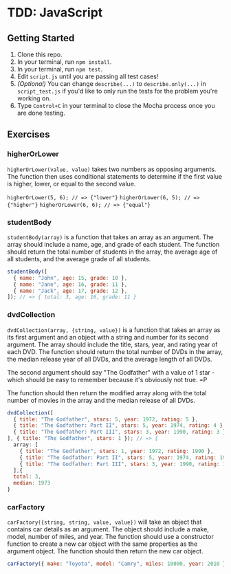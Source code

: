 # TDD: JavaScript

## Getting Started

1. Clone this repo.
2. In your terminal, run `npm install`.
3. In your terminal, run `npm test`.
4. Edit `script.js` until you are passing all test cases!
5. _(Optional)_ You can change `describe(...)` to `describe.only(...)` in `script_test.js` if you'd like to only run the tests for the problem you're working on.
6. Type `Control+C` in your terminal to close the Mocha process once you are done testing.

## Exercises

### higherOrLower

`higherOrLower(value, value)` takes two numbers as opposing arguments. The function then uses conditional statements to determine if the first value is higher, lower, or equal to the second value.

`higherOrLower(5, 6); // => {"lower"}`
`higherOrLower(6, 5); // => {"higher"}`
`higherOrLower(6, 6); // => {"equal"}`

### studentBody

`studentBody(array)` is a function that takes an array as an argument. The array should include a name, age, and grade of each student. The function should return the total number of students in the array, the average age of all students, and the average grade of all students.

```js
studentBody([
  { name: "John", age: 15, grade: 10 },
  { name: "Jane", age: 16, grade: 11 },
  { name: "Jack", age: 17, grade: 12 },
]); // => { total: 3, age: 16, grade: 11 }
```

### dvdCollection

`dvdCollection(array, {string, value})` is a function that takes an array as its first argument and an object with a string and number for its second argument. The array should include the title, stars, year, and rating year of each DVD. The function should return the total number of DVDs in the array, the median release year of all DVDs, and the average length of all DVDs.

The second argument should say "The Godfather" with a value of 1 star - which should be easy to remember because it's obviously not true. =P

The function should then return the modified array along with the total number of movies in the array and the median release of all DVDs.

```js
dvdCollection([
  { title: "The Godfather", stars: 5, year: 1972, rating: 5 },
  { title: "The Godfather: Part II", stars: 5, year: 1974, rating: 4 },
  { title: "The Godfather: Part III", stars: 3, year: 1990, rating: 3 }
], { title: "The Godfather", stars: 1 }); // => {
  array: [
    { title: "The Godfather", stars: 1, year: 1972, rating: 1990 },
    { title: "The Godfather: Part II", stars: 5, year: 1974, rating: 1990 },
    { title: "The Godfather: Part III", stars: 3, year: 1990, rating: 1990 }
  ],{
  total: 3,
  median: 1973
}
```

### carFactory

`carFactory({string, string, value, value})` will take an object that contains car details as an argument. The object should include a make, model, number of miles, and year. The function should use a constructor function to create a new car object with the same properties as the argument object. The function should then return the new car object.

```js
carFactory({ make: "Toyota", model: "Camry", miles: 10000, year: 2010 }); // => { make: "Toyota", model: "Camry", miles: 10000, year: 2010 }
```
